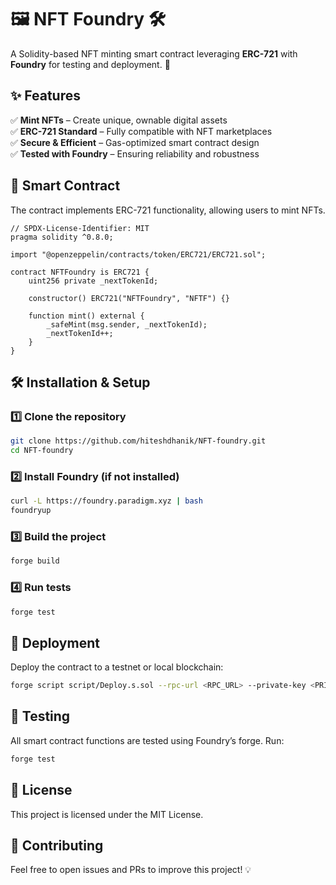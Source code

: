 # 🖼️ NFT Foundry 🛠️  

A Solidity-based NFT minting smart contract leveraging **ERC-721** with **Foundry** for testing and deployment. 🚀  

## ✨ Features  

✅ **Mint NFTs** – Create unique, ownable digital assets  
✅ **ERC-721 Standard** – Fully compatible with NFT marketplaces  
✅ **Secure & Efficient** – Gas-optimized smart contract design  
✅ **Tested with Foundry** – Ensuring reliability and robustness  

## 📜 Smart Contract  

The contract implements ERC-721 functionality, allowing users to mint NFTs.  

```solidity
// SPDX-License-Identifier: MIT
pragma solidity ^0.8.0;

import "@openzeppelin/contracts/token/ERC721/ERC721.sol";

contract NFTFoundry is ERC721 {
    uint256 private _nextTokenId;
    
    constructor() ERC721("NFTFoundry", "NFTF") {}

    function mint() external {
        _safeMint(msg.sender, _nextTokenId);
        _nextTokenId++;
    }
}
```

## 🛠 Installation & Setup

### 1️⃣ Clone the repository

```bash
git clone https://github.com/hiteshdhanik/NFT-foundry.git
cd NFT-foundry
```

### 2️⃣ Install Foundry (if not installed)

```bash
curl -L https://foundry.paradigm.xyz | bash
foundryup
```

### 3️⃣ Build the project

```bash
forge build
```

### 4️⃣ Run tests

```bash
forge test
```

## 🚀 Deployment
Deploy the contract to a testnet or local blockchain:

```bash
forge script script/Deploy.s.sol --rpc-url <RPC_URL> --private-key <PRIVATE_KEY>
```

## 🧪 Testing
All smart contract functions are tested using Foundry’s forge. Run:

```bash
forge test
```

## 📜 License
This project is licensed under the MIT License.

## 🤝 Contributing
Feel free to open issues and PRs to improve this project! 💡

